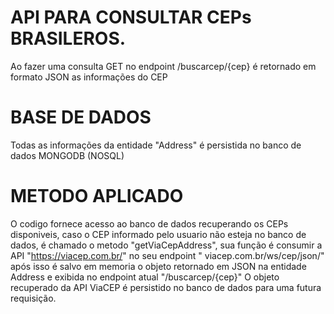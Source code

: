 # API PARA CONSULTAR CEPs BRASILEROS.
Ao fazer uma consulta GET no endpoint /buscarcep/{cep} é retornado em formato JSON as informações do CEP

# BASE DE DADOS
Todas as informações da entidade "Address" é persistida no banco de dados MONGODB (NOSQL)

# METODO APLICADO
O codigo fornece acesso ao banco de dados recuperando os CEPs disponiveis, caso o CEP informado pelo usuario
não esteja no banco de dados, é chamado o metodo "getViaCepAddress", sua função é consumir a API "https://viacep.com.br/"
no seu endpoint " viacep.com.br/ws/cep/json/" após isso é salvo em memoria o objeto retornado em JSON na entidade Address e exibida no endpoint atual "/buscarcep/{cep}" 
O objeto recuperado da API ViaCEP é persistido no banco de dados para uma futura requisição.


